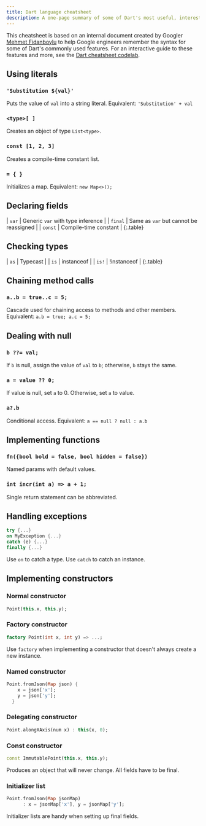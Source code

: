 ```yaml
---
title: Dart language cheatsheet
description: A one-page summary of some of Dart's most useful, interesting features.
---
```


This cheatsheet is based on an internal document
created by Googler [Mehmet Fidanboylu](https://medium.com/@mehmetf_71205)
to help Google engineers remember the syntax for
some of Dart's commonly used features.
For an interactive guide to these features and more, see the
[Dart cheatsheet codelab](/codelabs/dart-cheatsheet).

## Using literals

### `'Substitution ${val}'`

Puts the value of `val` into a string literal.
Equivalent: `'Substitution' + val`

### `<type>[ ]`

Creates an object of type `List<type>`.

### `const [1, 2, 3]`

Creates a compile-time constant list.

### `= { }`

Initializes a map.
Equivalent: `new Map<>();`

## Declaring fields

| `var` | Generic `var` with type inference |
| `final` | Same as `var` but cannot be reassigned |
| `const` | Compile-time constant |
{:.table}


## Checking types

| `as` | Typecast |
| `is` | instanceof |
| `is!` | !instanceof |
{:.table}


## Chaining method calls

### `a..b = true..c = 5;`

Cascade used for chaining access to methods and other members.
Equivalent: `a.b = true; a.c = 5;`


## Dealing with null

### `b ??= val;`

If `b` is null, assign the value of `val` to `b`;
otherwise, `b` stays the same.

### `a = value ?? 0;`

If value is null, set `a` to 0.
Otherwise, set `a` to value.

### `a?.b`

Conditional access.
Equivalent: `a == null ? null : a.b`


## Implementing functions

### `fn({bool bold = false, bool hidden = false})`

Named params with default values.

### `int incr(int a) => a + 1;`

Single return statement can be abbreviated.

## Handling exceptions

```dart
try {...}
on MyException {...}
catch (e) {...}
finally {...}
```

Use `on` to catch a type.
Use `catch` to catch an instance.

## Implementing constructors

### Normal constructor

```dart
Point(this.x, this.y);
```

### Factory constructor

```dart
factory Point(int x, int y) => ...;
```

Use `factory` when implementing a constructor that
doesn't always create a new instance.


### Named constructor

```dart
Point.fromJson(Map json) {
    x = json['x'];
    y = json['y'];
  }
```

### Delegating constructor

```dart
Point.alongXAxis(num x) : this(x, 0);
```

### Const constructor

```dart
const ImmutablePoint(this.x, this.y);
```

Produces an object that will never change. All fields have to be final.

### Initializer list

```dart
Point.fromJson(Map jsonMap)
      : x = jsonMap['x'], y = jsonMap['y'];
```

Initializer lists are handy when setting up final fields.
